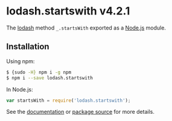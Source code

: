 # lodash.startswith v4.2.1

The [lodash](https://lodash.com/) method `_.startsWith` exported as a [Node.js](https://nodejs.org/) module.

## Installation

Using npm:
```bash
$ {sudo -H} npm i -g npm
$ npm i --save lodash.startswith
```

In Node.js:
```js
var startsWith = require('lodash.startswith');
```

See the [documentation](https://lodash.com/docs#startsWith) or [package source](https://github.com/lodash/lodash/blob/4.2.1-npm-packages/lodash.startswith) for more details.
